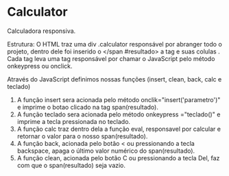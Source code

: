 # Calculator

Calculadora responsiva.

Estrutura:
O HTML traz uma div .calculator responsável por abranger todo o projeto, dentro dele foi inserido o </span #resultado> a
tag </table> e suas colulas  </td>. Cada tag </td> leva uma tag </button>
responsável por chamar o JavaScript pelo método onkeypress ou onclick.

Através do JavaScript definimos nossas funções (insert, clean, back, calc e teclado)
1. A função insert sera acionada pelo método onclik="insert('parametro')" e imprime o botao clicado na tag span(resultado).
2. A função teclado sera acionada pelo método onkeypress ="teclado()" e imprime a tecla pressionada no teclado.
3. A função calc traz dentro dela a função eval, responsavel por calcular e retornar o valor para o nosso span(resultado).
4. A função back, acionada pelo botão < ou pressionando a tecla backspace, apaga o último valor numérico do span(resultado).
5. A função clean, acionada pelo botão C ou pressionando a tecla Del, faz com que o span(resultado) seja vazio.
